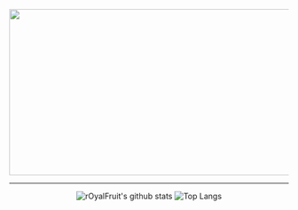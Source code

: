 <!--
**rOyalFruit/rOyalFruit** is a ✨ _special_ ✨ repository because its `README.md` (this file) appears on your GitHub profile.

Here are some ideas to get you started:

- 🔭 I’m currently working on ...
- 🌱 I’m currently learning ...
- 👯 I’m looking to collaborate on ...
- 🤔 I’m looking for help with ...
- 💬 Ask me about ...
- 📫 How to reach me: ...
- 😄 Pronouns: ...
- ⚡ Fun fact: ...
-->
<div align="center">
<a href="https://github.com/devxb/gitanimals">
  <img src="https://render.gitanimals.org/lines/rOyalFruit?pet-id=1" width="600" height="300"/>
</a>

---

![rOyalFruit's github stats](https://github-readme-stats.vercel.app/api?username=rOyalFruit&show_icons=true&theme=tokyonight)
![Top Langs](https://github-readme-stats.vercel.app/api/top-langs/?username=rOyalFruit&layout=compact&theme=tokyonight)
</div>
